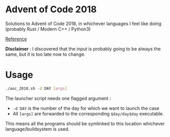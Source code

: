 # Advent of Code 2018
Solutions to Advent of Code 2018, in whichever languages I feel like doing (probably Rust / Modern C++ / Python3)

[Reference](https://adventofcode.com)


**Disclaimer** : I discovered that the input is probably going to be always
the same, but it is too late now to change.

# Usage

```sh
./aoc_2018.sh -d DAY [args]
```

The launcher script needs one flagged argument :

- `-d DAY` is the number of the day for which we want to launch the case
- All `[args]` are forwarded to the corresponding `$day/day$day` executable.

This means all the programs should be symlinked to this location whichever
language/buildsystem is used.
